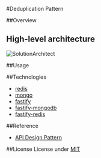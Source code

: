 #Deduplication Pattern

##Overview

## High-level architecture
![SolutionArchitect](/home/rsoledispa/Downloads/Deduplication-Pattern.jpg)

##Usage

##Technologies
* [redis](https://github.com/redis/redis)
* [mongo](https://www.mongodb.com/)
* [fastify](https://github.com/fastify/fastify)
* [fastify-mongodb](https://github.com/fastify/fastify-mongodb)
* [fastify-redis](https://github.com/fastify/fastify-redis)

##Reference
* [API Design Pattern](https://www.manning.com/books/api-design-patterns)


##License
License under [MIT](https://mit-license.org/)